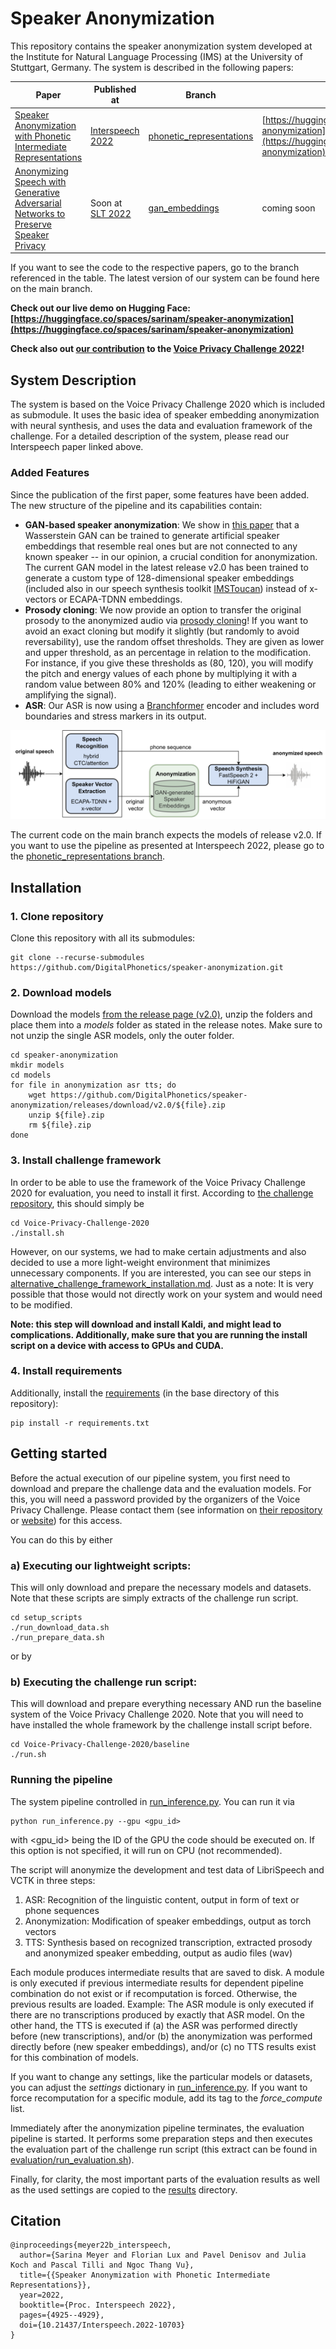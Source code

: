 # Speaker Anonymization

This repository contains the speaker anonymization system developed at the Institute for Natural Language Processing 
(IMS) at the University of Stuttgart, Germany. The system is described in the following papers:

| Paper | Published at | Branch | Demo |
|-------|--------------|--------|------|
| [Speaker Anonymization with Phonetic Intermediate Representations](https://www.isca-speech.org/archive/interspeech_2022/meyer22b_interspeech.html) | [Interspeech 2022](https://www.interspeech2022.org/) | [phonetic_representations](https://github.com/DigitalPhonetics/speaker-anonymization/tree/phonetic_representations) | [https://huggingface.co/spaces/sarinam/speaker-anonymization](https://huggingface.co/spaces/sarinam/speaker-anonymization) |
| [Anonymizing Speech with Generative Adversarial Networks to Preserve Speaker Privacy](https://arxiv.org/abs/2210.07002) | Soon at [SLT 2022](https://slt2022.org/) | [gan_embeddings](https://github.com/DigitalPhonetics/speaker-anonymization/tree/gan_embeddings) | coming soon |

If you want to see the code to the respective papers, go to the branch referenced in the table. The latest version 
of our system can be found here on the main branch.

**Check out our live demo on Hugging Face: [https://huggingface.co/spaces/sarinam/speaker-anonymization](https://huggingface.co/spaces/sarinam/speaker-anonymization)**

**Check also out [our contribution](https://www.voiceprivacychallenge.org/results-2022/docs/3___T04.pdf) to the [Voice Privacy Challenge 2022](https://www.voiceprivacychallenge.org/results-2022/)!**


## System Description
The system is based on the Voice Privacy Challenge 2020 which is included as submodule. It uses the basic idea of 
speaker embedding anonymization with neural synthesis, and uses the data and evaluation framework of the challenge. 
For a detailed description of the system, please read our Interspeech paper linked above.

### Added Features
Since the publication of the first paper, some features have been added. The new structure of the pipeline and its 
capabilities contain:
* **GAN-based speaker anonymization**: We show in [this paper](https://arxiv.org/abs/2210.07002) that a Wasserstein 
  GAN can be trained to generate artificial speaker embeddings that resemble real ones but are not connected to any 
  known speaker -- in our opinion, a crucial condition for anonymization. The current GAN model in the latest 
  release v2.0 has been trained to generate a custom type of 128-dimensional speaker embeddings (included also in our 
  speech 
  synthesis toolkit [IMSToucan](https://github.com/DigitalPhonetics/IMS-Toucan)) instead of x-vectors or ECAPA-TDNN 
  embeddings.
* **Prosody cloning**: We now provide an option to transfer the original prosody to the anonymized audio via [prosody 
  cloning](https://arxiv.org/abs/2206.12229)! If you want to avoid an exact cloning but modify it slightly (but 
  randomly to avoid reversability), use the random offset thresholds. They are given as lower and upper threshold, 
  as an percentage in relation to the modification. For instance, if you give these thresholds as (80, 120), you 
  will modify the pitch and energy values of each phone by multiplying it with a random value between 80% and 120% 
  (leading to either weakening or amplifying the signal).
* **ASR**: Our ASR is now using a [Branchformer](https://arxiv.org/abs/2207.02971) encoder and includes word 
  boundaries and stress markers in its output.

![architecture](figures/architecture.png)

The current code on the main branch expects the models of release v2.0. If you want to use the pipeline as presented at 
Interspeech 2022, 
please go to 
the 
[phonetic_representations branch](https://github.com/DigitalPhonetics/speaker-anonymization/tree/phonetic_representations).

## Installation
### 1. Clone repository
Clone this repository with all its submodules:
```
git clone --recurse-submodules https://github.com/DigitalPhonetics/speaker-anonymization.git
``` 

### 2. Download models
Download the models [from the release page (v2.0)](https://github.com/DigitalPhonetics/speaker-anonymization/releases/tag/v2.0), unzip the folders and place them into a *models* 
folder as stated in the release notes. Make sure to not unzip the single ASR models, only the outer folder.
```
cd speaker-anonymization
mkdir models
cd models
for file in anonymization asr tts; do
    wget https://github.com/DigitalPhonetics/speaker-anonymization/releases/download/v2.0/${file}.zip
    unzip ${file}.zip
    rm ${file}.zip
done
```

### 3. Install challenge framework
In order to be able to use the framework of the Voice Privacy Challenge 2020 for evaluation, you need to install it 
first. According to [the challenge repository](https://github.com/Voice-Privacy-Challenge/Voice-Privacy-Challenge-2020), this should simply be
```
cd Voice-Privacy-Challenge-2020
./install.sh
```
However, on our systems, we had to make certain adjustments and also decided to use a more light-weight environment 
that minimizes unnecessary components. If you are interested, you can see our steps in 
[alternative_challenge_framework_installation.md](alternative_challenge_framework_installation.md). Just as a note: It is 
very possible that those would not directly work on your system and would need to be modified.

**Note: this step will download and install Kaldi, and might lead to complications. Additionally, make sure that you 
are running the install script on a device with access to GPUs and CUDA.**

### 4. Install requirements
Additionally, install the [requirements](requirements.txt) (in the base directory of this repository):
```
pip install -r requirements.txt
```

## Getting started
Before the actual execution of our pipeline system, you first need to download and prepare the challenge data and 
the evaluation models. For 
this, you will need a password provided by the organizers of the Voice Privacy Challenge. Please contact them (see 
information on [their repository](https://github.com/Voice-Privacy-Challenge/Voice-Privacy-Challenge-2020) or 
[website](https://www.voiceprivacychallenge.org/)) for 
this access.

You can do this by either

### a) Executing our lightweight scripts: 
This will only download and prepare the necessary models and datasets. Note that these scripts are simply extracts 
of the challenge run script.
```
cd setup_scripts
./run_download_data.sh
./run_prepare_data.sh
```

or by
### b) Executing the challenge run script:
This will download and prepare everything necessary AND run the baseline system of the Voice Privacy Challenge 2020. 
Note that you will need to have installed the whole framework by the challenge install script before.
```
cd Voice-Privacy-Challenge-2020/baseline
./run.sh
```

### Running the pipeline
The system pipeline controlled in [run_inference.py](run_inference.py). You can run it via
```
python run_inference.py --gpu <gpu_id>
```
with <gpu_id> being the ID of the GPU the code should be executed on. If this option is not specified, it will run 
on CPU (not recommended).

The script will anonymize the development and test data of LibriSpeech and VCTK in three steps:
1. ASR: Recognition of the linguistic content, output in form of text or phone sequences
2. Anonymization: Modification of speaker embeddings, output as torch vectors
3. TTS: Synthesis based on recognized transcription, extracted prosody and anonymized speaker embedding, output as 
   audio files (wav)

Each module produces intermediate results that are saved to disk. A module is only executed if previous intermediate 
results for dependent pipeline combination do not exist or if recomputation is forced. Otherwise, the previous 
results are loaded. Example: The ASR module is 
only executed if there are no transcriptions produced by exactly that ASR model. On the other hand, the TTS is 
executed if (a) the ASR was performed directly before (new transcriptions), and/or (b) the anonymization was 
performed directly before (new speaker embeddings), and/or (c) no TTS results exist for this combination of models.

If you want to change any settings, like the particular models or datasets, you can adjust the *settings* dictionary 
in [run_inference.py](run_inference.py). If you want to force recomputation for a specific module, add its tag to 
the *force_compute* list. 

Immediately after the anonymization pipeline terminates, the evaluation pipeline is started. It performs some 
preparation steps and then executes the evaluation part of the challenge run script (this extract can be found in 
[evaluation/run_evaluation.sh](../speaker-anonymization/evaluation/run_evaluation.sh)).

Finally, for clarity, the most important parts of the evaluation results as well as the used settings are copied to 
the [results](results) directory.


## Citation
```
@inproceedings{meyer22b_interspeech,
  author={Sarina Meyer and Florian Lux and Pavel Denisov and Julia Koch and Pascal Tilli and Ngoc Thang Vu},
  title={{Speaker Anonymization with Phonetic Intermediate Representations}},
  year=2022,
  booktitle={Proc. Interspeech 2022},
  pages={4925--4929},
  doi={10.21437/Interspeech.2022-10703}
}
```
